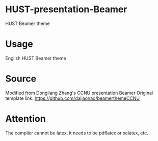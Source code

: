 # HUST-presentation-Beamer
HUST Beamer theme
# Usage
English HUST Beamer theme
# Source
Modified from Dongliang Zhang's CCNU presentation Beamer
Original template link: https://github.com/dajiaonao/beamerthemeCCNU
# Attention
The compiler cannot be latex, it needs to be pdflatex or xelatex, etc.